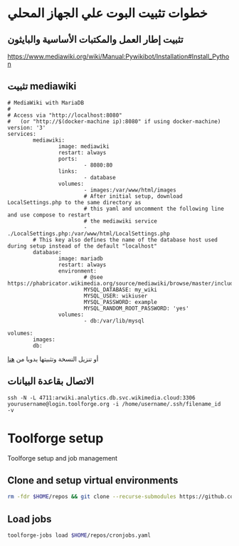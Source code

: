 # خطوات تثبيت البوت علي الجهاز المحلي
## تثبيت إطار العمل والمكتبات الأساسية والبايثون 
https://www.mediawiki.org/wiki/Manual:Pywikibot/Installation#Install_Python
## تثبيت mediawiki
```
# MediaWiki with MariaDB
#
# Access via "http://localhost:8080"
#   (or "http://$(docker-machine ip):8080" if using docker-machine)
version: '3'
services:
        mediawiki:
                image: mediawiki
                restart: always
                ports:
                        - 8080:80
                links:
                        - database
                volumes:
                        - images:/var/www/html/images
                        # After initial setup, download LocalSettings.php to the same directory as
                        # this yaml and uncomment the following line and use compose to restart
                        # the mediawiki service
                        - ./LocalSettings.php:/var/www/html/LocalSettings.php
        # This key also defines the name of the database host used during setup instead of the default "localhost"
        database:
                image: mariadb
                restart: always
                environment:
                        # @see https://phabricator.wikimedia.org/source/mediawiki/browse/master/includes/DefaultSettings.php
                        MYSQL_DATABASE: my_wiki
                        MYSQL_USER: wikiuser
                        MYSQL_PASSWORD: example
                        MYSQL_RANDOM_ROOT_PASSWORD: 'yes'
                volumes:
                        - db:/var/lib/mysql

volumes:
        images:
        db:
```
 أو تنزيل النسخة وتثبيتها يدويا من [هنا](https://www.mediawiki.org/wiki/Download)
 
 ## الاتصال بقاعدة البيانات 
```
ssh -N -L 4711:arwiki.analytics.db.svc.wikimedia.cloud:3306 yourusername@login.toolforge.org -i /home/username/.ssh/filename_id   -v
```
 


# Toolforge setup

Toolforge setup and job management

## Clone and setup virtual environments


``` bash
rm -fdr $HOME/repos && git clone --recurse-submodules https://github.com/loka1/LokasBot.git $HOME/repos && toolforge-jobs run setup-venvs --command $HOME/repos/bin/setup-venvs --image tf-python39 --wait
```

## Load jobs

``` bash
toolforge-jobs load $HOME/repos/cronjobs.yaml
```